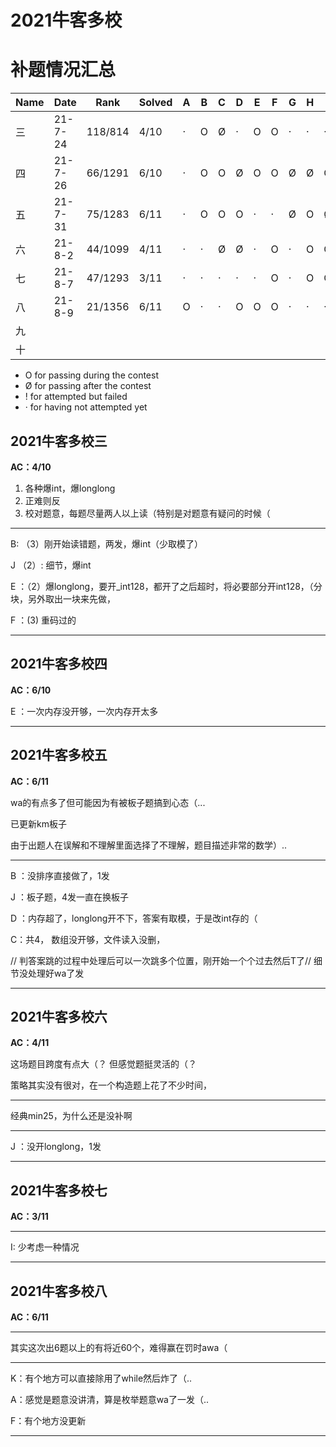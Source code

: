 



# 2021牛客多校

# 补题情况汇总

| Name | Date    | Rank    | Solved | A    | B    | C    | D    | E    | F    | G    | H    | I    | J    | K    | L    | M    |
| ---- | ------- | ------- | ------ | ---- | ---- | ---- | ---- | ---- | ---- | ---- | ---- | ---- | ---- | ---- | ---- | ---- |
| 三   | 21-7-24 | 118/814 | 4/10   | ·    | O    | Ø    | ·    | O    | O    | ·    | ·    | ·    | O    |      |      |      |
| 四   | 21-7-26 | 66/1291 | 6/10   | ·    | O    | O    | Ø    | O    | O    | Ø    | Ø    | O    | O    |      |      |      |
| 五   | 21-7-31 | 75/1283 | 6/11   | ·    | O    | O    | O    | ·    | ·    | Ø    | O    | Ø    | O    | O    |      |      |
| 六   | 21-8-2  | 44/1099 | 4/11   | ·    | ·    | Ø    | Ø    | ·    | O    | ·    | O    | O    | O    | ·    |      |      |
| 七   | 21-8-7  | 47/1293 | 3/11   | ·    | ·    | ·    | ·    | ·    | O    | ·    | O    | O    | ·    | !    |      |      |
| 八   | 21-8-9  | 21/1356 | 6/11   | O    | ·    | ·    | O    | O    | O    | ·    | ·    | ·    | O    | O    |      |      |
| 九   |         |         |        |      |      |      |      |      |      |      |      |      |      |      |      |      |
| 十   |         |         |        |      |      |      |      |      |      |      |      |      |      |      |      |      |



- O for passing during the contest
- Ø for passing after the contest
- ! for attempted but failed
- · for having not attempted yet





## 2021牛客多校三

**AC：4/10**

1. 各种爆int，爆longlong
2. 正难则反
3. 校对题意，每题尽量两人以上读（特别是对题意有疑问的时候（

---

B: （3）刚开始读错题，两发，爆int（少取模了）

J （2）: 细节，爆int

E ：（2）爆longlong，要开_int128，都开了之后超时，将必要部分开int128，（分块，另外取出一块来先做，

F ：(3) 重码过的

----

## 2021牛客多校四

**AC：6/10**

E ：一次内存没开够，一次内存开太多

---

## 2021牛客多校五

**AC：6/11**

wa的有点多了但可能因为有被板子题搞到心态（...

已更新km板子

由于出题人在误解和不理解里面选择了不理解，题目描述非常的数学）.. 

---

B ：没排序直接做了，1发

J ：板子题，4发一直在换板子

D ：内存超了，longlong开不下，答案有取模，于是改int存的（

C：共4， 数组没开够，文件读入没删，

// 判答案跳的过程中处理后可以一次跳多个位置，刚开始一个个过去然后T了// 细节没处理好wa了发

---

## 2021牛客多校六

**AC：4/11**

这场题目跨度有点大（？ 但感觉题挺灵活的（？

策略其实没有很对，在一个构造题上花了不少时间，

---

经典min25，为什么还是没补啊

---

J ：没开longlong，1发

----

## 2021牛客多校七

**AC：3/11**

---

I: 少考虑一种情况

---

## 2021牛客多校八

**AC：6/11**

---

其实这次出6题以上的有将近60个，难得赢在罚时awa（

---

K：有个地方可以直接除用了while然后炸了（..

A：感觉是题意没讲清，算是枚举题意wa了一发（..

F：有个地方没更新

---



